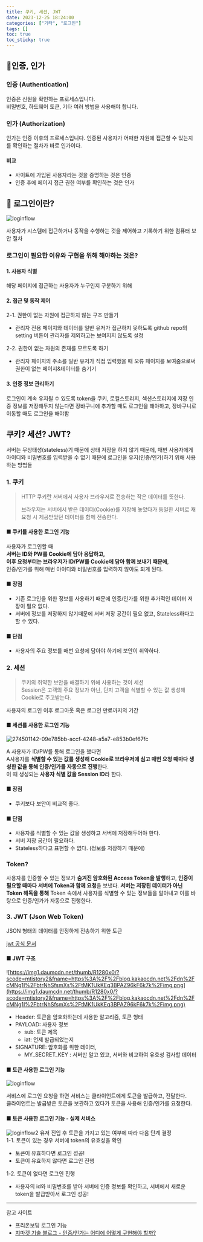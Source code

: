 ```yaml
---
title: 쿠키, 세션, JWT
date: 2023-12-25 18:24:00
categories: ["기타", "로그인"]
tags: []
toc: true
toc_sticky: true
---
```


## 📒인증, 인가

### 인증 (Authentication)

인증은 신원을 확인하는 프로세스입니다.  
비밀번호, 하드웨어 토큰, 기타 여러 방법을 사용해야 합니다.

### 인가 (Authorization)

인가는 인증 이후의 프로세스입니다. 인증된 사용자가 어떠한 자원에 접근할 수 있는지를 확인하는 절차가 바로 인가이다.

#### 비교

- 사이트에 가입된 사용자라는 것을 증명하는 것은 인증
- 인증 후에 페이지 접근 권한 여부를 확인하는 것은 인가

## 📒 로그인이란?

![loginflow](https://github.com/hyemin12/hyemin12.github.io/assets/66300732/a42c88ce-22d0-4bbd-bd83-4a17168575ba)

사용자가 시스템에 접근하거나 동작을 수행하는 것을 제어하고 기록하기 위한 컴퓨터 보안 절차

### 로그인이 필요한 이유와 구현을 위해 해야하는 것은?

#### 1. 사용자 식별

해당 페이지에 접근하는 사용자가 누구인지 구분하기 위해

#### 2. 접근 및 동작 제어

2-1. 권한이 없는 자원에 접근하지 않는 구조 만들기

- 관리자 전용 페이지와 데이터를 일반 유저가 접근하지 못하도록 github repo의 setting 버튼이 관리자를 제외하고는 보여지지 않도록 설정

2-2. 권한이 없는 자원의 존재를 모르도록 하기

- 관리자 페이지의 주소를 일반 유저가 직접 입력했을 때 오류 페이지를 보여줌으로써 권한이 없는 페이지&데이터를 숨기기

#### 3. 인증 정보 관리하기

로그인이 계속 유지될 수 있도록 token을 쿠키, 로컬스토리지, 섹션스토리지에 저장
인증 정보를 저장해두지 않는다면 장바구니에 추가할 때도 로그인을 해야하고, 장바구니로 이동할 때도 로그인을 해야함

## 쿠키? 세션? JWT?

서버는 무상태성(stateless)기 때문에 상태 저장을 하지 않기 때문에, 매번 사용자에게 아이디와 비밀번호를 입력받을 수 없기 때문에 로그인을 유지(인증/인가)하기 위해 사용하는 방법들

### 1. 쿠키

> HTTP 쿠키란 서버에서 사용자 브라우저로 전송하는 작은 데이터를 뜻한다.
>
> 브라우저는 서버에서 받은 데이터(Cookie)를 저장해 놓았다가 동일한 서버로 재요청 시 제공받았던 데이터를 함께 전송한다.

#### ■ 쿠키를 사용한 로그인 기능

사용자가 로그인할 때  
**서버는 ID와 PW를 Cookie에 담아 응답하고,  
이후 요청부터는 브라우저가 ID/PW를 Cookie에 담아 함께 보내기 때문에**,  
인증/인가를 위해 매번 아이디와 비밀번호를 입력하지 않아도 되게 된다.

#### ■ 장점

- 기존 로그인을 위한 정보를 사용하기 때문에 인증/인가를 위한 추가적인 데이터 저장이 필요 없다.
- 서버에 정보를 저장하지 않기때문에 서버 저장 공간이 필요 없고, Stateless하다고 할 수 있다.

#### ■ 단점

- 사용자의 주요 정보를 매번 요청에 담아야 하기에 보안이 취약하다.

### 2. 세션

> 쿠키의 취약한 보안을 해결하기 위해 사용하는 것이 세션  
> Session은 고객의 주요 정보가 아닌, 단지 고객을 식별할 수 있는 값 생성해 Cookie로 주고받는다.

사용자의 로그인 이후 로그아웃 혹은 로그인 만료까지의 기간

#### ■ 세션를 사용한 로그인 기능

![274501142-09e785bb-accf-4248-a5a7-e853b0ef67fc](https://github.com/hyemin12/hyemin12.github.io/assets/66300732/c9951638-9879-455f-9d31-c99012240978)

A 사용자가 ID/PW를 통해 로그인을 했다면  
A사용자를 **식별할 수 있는 값를 생성해 Cookie로 브라우저에 심고 매번 요청 때마다 생성한 값을 통해 인증/인가를 자동으로 진행**한다.  
이 때 생성되는 **사용자 식별 값을 Session ID**라 한다.

#### ■ 장점

- 쿠키보다 보안이 비교적 좋다.

#### ■ 단점

- 사용자를 식별할 수 있는 값을 생성하고 서버에 저장해두어야 한다.
- 서버 저장 공간이 필요하다.
- Stateless하다고 표현할 수 없다. (정보를 저장하기 때문에)

### Token?

사용자를 인증할 수 있는 정보가 **숨겨진 암호화된 Access Token을 발행**하고, **인증이 필요할 때마다 서버에 Token과 함께 요청**을 보낸다. **서버는 저장된 데이터가 아닌 Token 해독을 통해** Token 속에서 사용자를 식별할 수 있는 정보들을 알아내고 이를 바탕으로 인증/인가가 자동으로 진행한다.

### 3. JWT (Json Web Token)

JSON 형태의 데이터를 안정하게 전송하기 위한 토큰

[jwt 공식 문서](https://jwt.io/)

#### ■ JWT 구조

![https://img1.daumcdn.net/thumb/R1280x0/?scode=mtistory2&fname=https%3A%2F%2Fblog.kakaocdn.net%2Fdn%2FcMNg1I%2FbtrNhSfsmXs%2FtMK1UkKEq3BPAZ96kF6k7k%2Fimg.png](https://img1.daumcdn.net/thumb/R1280x0/?scode=mtistory2&fname=https%3A%2F%2Fblog.kakaocdn.net%2Fdn%2FcMNg1I%2FbtrNhSfsmXs%2FtMK1UkKEq3BPAZ96kF6k7k%2Fimg.png)

- Header: 토큰을 암호화하는데 사용한 알고리즘, 토큰 형태
- PAYLOAD: 사용자 정보
  - sub: 토큰 제목
  - iat: 언제 발급되었는지
- SIGNATURE: 암호화를 위한 데이터,
  - MY_SECRET_KEY : 서버만 알고 있고, 서버와 비교하여 유효성 검사할 데이터

#### ■ 토큰 사용한 로그인 기능

![loginflow](https://github.com/hyemin12/hyemin12.github.io/assets/66300732/8d1bfd1a-0428-43ce-98a0-4e926d34bf8d)

서비스에 로그인 요청을 하면 서비스는 클라이언트에게 토큰을 발급하고, 전달한다.  
클라이언트는 발급받은 토큰을 보관하고 있다가 토큰을 사용해 인증/인가를 요청한다.

#### ■ 토큰 사용한 로그인 기능 - 실제 서비스

![loginflow2](https://github.com/hyemin12/hyemin12.github.io/assets/66300732/2421088d-fbf4-4323-8987-07a431678c99)
유저 진입 후 토큰을 가지고 있는 여부에 따라 다음 단계 결정  
1-1. 토큰이 있는 경우 서버에 token의 유효성을 확인

- 토큰이 유효하다면 로그인 성공!
- 토큰이 유효하지 않다면 로그인 진행

1-2. 토큰이 없다면 로그인 진행

- 사용자의 id와 비밀번호를 받아 서버에 인증 정보를 확인하고, 서버에서 새로운 token을 발급받아서 로그인 성공!

---

참고 사이트

- 프리온보딩 로그인 기능
- [지마켓 기술 블로그 - 인증/인가는 어디에 어떻게 구현해야 할까?](https://dev.gmarket.com/45)
